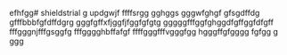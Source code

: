 efhfgg# shieldstrial
g
updgwjf
ffffsrgg
gghggs
gggwfghgf
gfsgdffdg
gfffbbbfgfdffdgrg
gggfgffхfjggfjfggfgfgtg
gggggfffggfghggdfgffggfdfgff
fffgggnjfffgsggfg
fffgggghbffafgf
ffffgggfffvgggfgg
hgggffgfgggg
fgfgg
g
ggg
